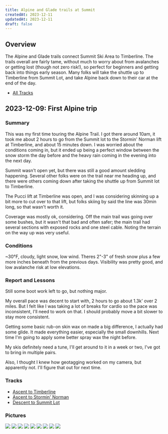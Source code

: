```yaml
---
title: Alpine and Glade trails at Summit
createdAt: 2023-12-11
updatedAt: 2023-12-11
draft: false
---
```

## Overview
The Alpine and Glade trails connect Summit Ski Area to Timberline.  The trails overall are fairly tame, without much to worry about from avalanches or getting lost (though not zero risk!), so perfect for beginners and getting back into things early season.  Many folks will take the shuttle up to Timberline from Summit Lot, and take Alpine back down to their car at the end of the day.

- [All Tracks](https://www.gaiagps.com/map/?loc=14.2/-121.7431/45.3157&pubLink=goSeVIWBCqBxqEhatvp68dab&folderId=8f61c86b-a2ff-4578-acb1-c717563a2fd0&layer=GaiaTopoRasterFeet)

## 2023-12-09: First Alpine trip
### Summary
This was my first time touring the Alpine Trail.  I got there around 10am, it took me about 2 hours to go from the Summit lot to the Stormin' Norman lift at Timberline, and about 15 minutes down. I was worried about the conditions coming in, but it ended up being a perfect window between the snow storm the day before and the heavy rain coming in the evening into the next day.

Summit wasn't open yet, but there was still a good amount sledding happening. Several other folks were on the trail near me heading up, and there were others coming down after taking the shuttle up from Summit lot to Timberline.

The Pucci lift at Timberline was open, and I was considering skinning up a bit more to cut over to that lift, but folks skiing by said the line was 30min long, so that wasn't worth it.

Coverage was mostly ok, considering. Off the main trail was going over some bushes, but it wasn't that bad and often safer; the main trail had several sections with exposed rocks and one steel cable.  Noting the terrain on the way up was very useful.

### Conditions
~30°F, cloudy, light snow, low wind.  Theres 2"-3" of fresh snow plus a few more inches beneath from the previous days. Visibility was pretty good, and low avalanche risk at low elevations.

### Report and Lessons
Still some boot work left to go, but nothing major.

My overall pace was decent to start with, 2 hours to go about 1.3k' over 2 miles.  But I felt like I was taking a lot of breaks for cardio so the pace was inconsistent, I'll need to work on that.  I should probably move a bit slower to stay more consistent.

Getting some basic rub-on skin wax on made a big difference, I actually had some glide.  It made everything easier, especially the small downhills.  Next time I'm going to apply some better spray wax the night before.

My skis definitely need a tune, I'll get around to it in a week or two, I've got to bring in multiple pairs.

Also, I thought I knew how geotagging worked on my camera, but apparently not. I'll figure that out for next time.

### Tracks
- [Ascent to Timberline](https://www.gaiagps.com/map/?loc=13.0/-121.7591/45.3137&pubLink=bB1S4X378FCuN34kKIGPMOS4&trackId=8809a3c0-e792-402b-9cd0-07c4bb655645)
- [Ascent to Stormin' Norman](https://www.gaiagps.com/map/?loc=13.0/-121.7591/45.3137&pubLink=GLC6UQNuiH1Duo5pOdwgCMhS&trackId=f9da21ab-6820-4a1a-9fa5-00e863cef3b4)
- [Descent to Summit Lot](https://www.gaiagps.com/map/?loc=13.0/-121.7591/45.3137&pubLink=BrSpKeLEjpP1yH3HslN4g7OE&trackId=5382704d-97d7-4e07-bd8d-e75fcbe4528b)

### Pictures
[![](/img/ski/MtHood/2023-12-09/palmer_glacier_morning_thumbnail.png)](/img/ski/MtHood/2023-12-09/palmer_glacier_morning.png "A nice morning screengrab from the Palmer Lift webcam before starting the drive")
[![](/img/ski/MtHood/2023-12-09/summit_lot_thumbnail.jpg)](/img/ski/MtHood/2023-12-09/summit_lot.jpg "Summit lot, gearing up")
[![](/img/ski/MtHood/2023-12-09/summit_lift_thumbnail.jpg)](/img/ski/MtHood/2023-12-09/summit_lift.jpg "Top of the Summit lift")
[![](/img/ski/MtHood/2023-12-09/start_of_alpine_thumbnail.jpg)](/img/ski/MtHood/2023-12-09/start_of_alpine.jpg "Snowboarder coming down after a shuttle ride at the start of the Alpine trail")
[![](/img/ski/MtHood/2023-12-09/low_workable_coverage_thumbnail.jpg)](/img/ski/MtHood/2023-12-09/low_workable_coverage.jpg "Low coverage, but workable to ski on")
[![](/img/ski/MtHood/2023-12-09/sign_back_down_thumbnail.jpg)](/img/ski/MtHood/2023-12-09/sign_back_down.jpg "The sign leading back down to Summit")
[![](/img/ski/MtHood/2023-12-09/sign_heading_up_thumbnail.jpg)](/img/ski/MtHood/2023-12-09/sign_heading_up.jpg "Getting passed at the sign marking the way to Timberline")
[![](/img/ski/MtHood/2023-12-09/timberline_thumbnail.jpg)](/img/ski/MtHood/2023-12-09/timberline.jpg "Just after entering Timberline")
[![](/img/ski/MtHood/2023-12-09/stormin_norman_thumbnail.jpg)](/img/ski/MtHood/2023-12-09/stormin_norman.jpg "A look up Stormin' Norman")